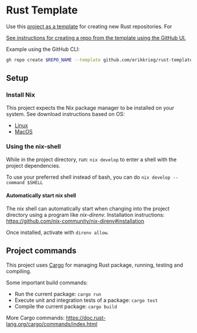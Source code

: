 # Rust Template
Use this [project as a template](https://docs.github.com/en/repositories/creating-and-managing-repositories/creating-a-repository-from-a-template) for creating new Rust repositories. For 

[See instructions for creating a repo from the template using the GitHub UI.](https://docs.github.com/en/repositories/creating-and-managing-repositories/creating-a-repository-from-a-template#creating-a-repository-from-a-template)

Example using the GitHub CLI:
```sh
gh repo create $REPO_NAME --template github.com/erikkrieg/rust-template --public
```

## Setup

### Install Nix
This project expects the Nix package manager to be installed on your system. See download instructions based on OS:
- [Linux](https://nixos.org/download.html#nix-install-linux)
- [MacOS](https://nixos.org/download.html#nix-install-macos)

### Using the nix-shell
While in the project directory, run: `nix develop` to enter a shell with the project dependencies.

To use your preferred shell instead of bash, you can do `nix develop --command $SHELL`

#### Automatically start nix shell
The nix shell can automatically start when changing into the project directory using a program like _nix-direnv_. Installation instructions: https://github.com/nix-community/nix-direnv#installation

Once installed, activate with `direnv allow`.

## Project commands

This project uses [Cargo](https://doc.rust-lang.org/cargo/) for managing Rust package, running, testing and compiling.

Some important build commands:
- Run the current package: `cargo run`
- Execute unit and integration tests of a package: `cargo test`
- Compile the current package: `cargo build`

More Cargo commands: https://doc.rust-lang.org/cargo/commands/index.html

